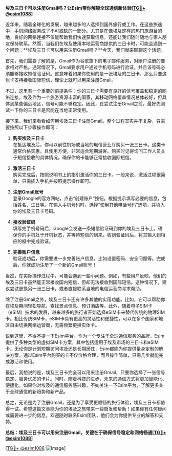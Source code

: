 **埃及三日卡可以注册Gmail吗？让Esim带你解锁全球通信新体验[[TG💪+ @esim1088](https://t.me/s/esim1088)]**

近年来，随着全球化的发展，越来越多的人选择到国外旅行或工作。在这些旅途中，手机网络服务成了不可或缺的一部分。尤其是在像埃及这样的热门旅游目的地，良好的网络连接不仅能帮助我们快速获取信息，还能让我们随时随地与家人朋友保持联系。然而，当我们在埃及使用本地运营商提供的三日卡时，可能会遇到一个问题：**埃及三日卡可以用来注册Gmail吗？**今天，我们就来聊聊这个话题。

首先，我们需要了解的是，Gmail作为谷歌旗下的电子邮件服务，对账户注册的要求相对严格。通常情况下，Gmail要求用户通过手机号码进行验证，并且该号码必须能够接收短信验证码。这意味着如果你使用的是一张埃及的三日卡，那么只要这张卡支持接收国际短信，理论上就可以用来注册Gmail。

不过，这里有一个重要的前提条件：你的三日卡需要有良好的信号覆盖和稳定的网络连接。埃及作为一个旅游资源丰富的国家，其移动网络覆盖情况总体较好，但具体到某些偏远地区，信号可能不够稳定。因此，在尝试注册Gmail之前，最好先测试一下你的三日卡是否能在当地正常使用。

接下来，我们来看看如何用埃及三日卡注册Gmail。整个过程其实并不复杂，只需要按照以下步骤操作即可：

1. **购买埃及三日卡**  
   在抵达埃及后，你可以前往机场或当地的电信营业厅购买一张三日卡。这类卡通常价格实惠，且使用方便，非常适合短期游客。购买时记得询问工作人员关于短信接收的具体情况，确保你的卡能够正常接收国际短信。

2. **激活三日卡**  
   购买完成后，按照说明书上的指引激活你的三日卡。一般来说，激活过程很简单，只需插入手机并按照提示操作即可。

3. **注册Gmail账号**  
   登录Google的官方网站，点击“创建账户”按钮。根据提示填写必要的信息，包括姓名、生日等。在输入手机号码时，选择“使用其他电话号码”选项，并填入你的埃及三日卡号码。

4. **接收验证码**  
   填写完手机号码后，Google会发送一条短信验证码到你的埃及三日卡上。确保你的手机处于开机状态，并等待短信的到来。收到验证码后，将其输入到相应的框中完成验证。

5. **完善账户信息**  
   验证成功后，你需要进一步完善账户信息，比如设置密码、安全问题等。完成后，你就成功注册了一个新的Gmail账号！

当然，在实际操作过程中，可能会遇到一些小问题。例如，有些用户反映，他们的埃及三日卡虽然能正常接收国内短信，但却无法接收到国际短信。这种情况下，建议尝试更换另一张三日卡，或者直接联系当地的电信运营商寻求帮助。

除了注册Gmail之外，埃及三日卡还有许多其他的实用功能。比如，它可以帮助你在埃及期间轻松导航、查找景点信息、预订酒店等。此外，随着电子SIM卡（eSIM）技术的发展，越来越多的旅行者开始选择eSIM卡来替代传统的物理SIM卡。相比传统SIM卡，eSIM卡具有更高的灵活性和便捷性，可以在多个国家和地区自由切换网络运营商，无需频繁更换实体卡。

说到这里，不得不提一下Esim平台。作为一个专注于全球通信服务的品牌，Esim提供了多种类型的虚拟SIM卡方案，其中包括适用于埃及市场的三日卡和eSIM卡。无论你是计划短期访问埃及还是长期居住，Esim都能为你提供量身定制的解决方案。通过Esim平台购买的卡不仅价格合理，而且操作简单，只需几步就能完成激活和使用。

最后，我想说的是，埃及三日卡完全可以用来注册Gmail，只要你选择了一张信号稳定、服务优质的卡片。同时，随着科技的进步，未来的通信方式将更加智能化、便捷化。如果你对埃及的通信服务感兴趣，不妨关注一下Esim平台，了解更多关于全球通信的新趋势和新产品。

总之，无论是为了注册Gmail，还是为了享受更顺畅的旅行体验，埃及三日卡都值得一试。希望这篇文章能为你的埃及之旅带来一些启发和帮助！如果你有任何疑问或需要进一步的信息，欢迎随时联系Esim团队，他们会为你提供专业的解答和支持。

**总结：埃及三日卡可以用来注册Gmail，关键在于确保信号稳定和网络畅通[[TG💪+ @esim1088](https://t.me/s/esim1088)]**

[[TG💪+ @esim1088](https://t.me/s/esim1088) ![Image](https://i.postimg.cc/4NQfJmqS/Snipaste-2025-05-13-00-14-12.png)]